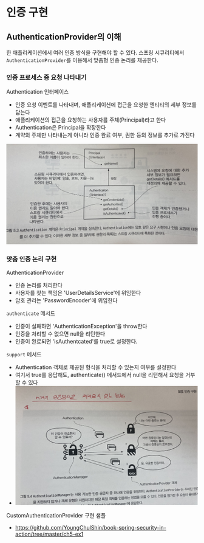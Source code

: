# 인증 구현
## AuthenticationProvider의 이해
한 애플리케이션에서 여러 인증 방식을 구현해야 할 수 있다. 스프링 시큐리티에서 `AuthenticationProvider`를 이용해서 맞춤형 인증 논리를 제공한다. 

### 인증 프로세스 중 요청 나타내기
Authentication 인터페이스
- 인증 요청 이벤트를 나타내며, 애플리케이션에 접근을 요청한 엔티티의 세부 정보를 담는다
- 애플리케이션의 접근을 요청하는 사용자를 주체(Principal)라고 한다
- Authentication은 Principal을 확장한다
- 계약의 주체만 나타내는게 아니라 인증 완료 여부, 권한 등의 정보를 추가로 가진다

![5-3](/Images/스프링시큐티리인액션/5-3.jpg)

### 맞춤 인증 논리 구현
AuthenticationProvider
- 인증 논리를 처리한다
- 사용자를 찾는 책임은 'UserDetailsService'에 위임한다
- 암호 관리는 'PasswordEncoder'에 위임한다

`authenticate` 메서드
- 인증이 실패하면 'AuthenticationException'을 throw한다
- 인증을 처리할 수 없으면 null을 리턴한다
- 인증이 완료되면 'isAuthentcated'를 true로 설정한다.

`support` 메서드
- Authentication 객체로 제공된 형식을 처리할 수 있는지 여부를 설정한다
- 여기서 true를 응답해도, authenticate() 메서드에서 null을 리턴해서 요청을 거부할 수 있다
- ![5-4](/Images/스프링시큐티리인액션/5-4.jpg)

CustomAuthenticationProvider 구현 샘플
- https://github.com/YoungChulShin/book-spring-security-in-action/tree/master/ch5-ex1



